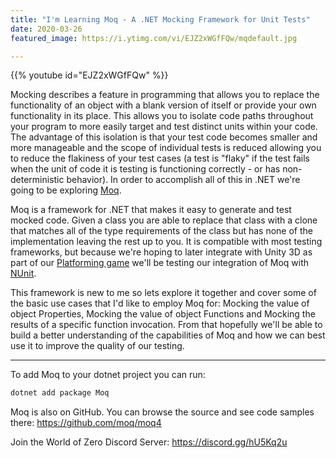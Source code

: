 ```yaml
---
title: "I'm Learning Moq - A .NET Mocking Framework for Unit Tests"
date: 2020-03-26
featured_image: https://i.ytimg.com/vi/EJZ2xWGfFQw/mqdefault.jpg

---
```


{{% youtube id="EJZ2xWGfFQw" %}}

Mocking describes a feature in programming that allows you to replace the functionality of an object with a blank version of itself or provide your own functionality in its place. This allows you to isolate code paths throughout your program to more easily target and test distinct units within your code. The advantage of this isolation is that your test code becomes smaller and more manageable and the scope of individual tests is reduced allowing you to reduce the flakiness of your test cases (a test is "flaky" if the test fails when the unit of code it is testing is functioning correctly - or has non-deterministic  behavior). In order to accomplish all of this in .NET we're going to be exploring [Moq](https://github.com/moq/moq4).

Moq is a framework for .NET that makes it easy to generate and test mocked code. Given a class you are able to replace that class with a clone that matches all of the type requirements of the class but has none of the implementation leaving the rest up to you. It is compatible with most testing frameworks, but because we're hoping to later integrate with Unity 3D as part of our [Platforming game](https://www.youtube.com/playlist?list=PLEwYhelKHmigkz97T76r2bCt7wfG_1pPE) we'll be testing our integration of Moq with [NUnit](https://nunit.org/).

This framework is new to me so lets explore it together and cover some of the basic use cases that I'd like to employ Moq for: Mocking the value of object Properties, Mocking the value of object Functions and Mocking the results of a specific function invocation. From that hopefully we'll be able to build a better understanding of the capabilities of Moq and how we can best use it to improve the quality of our testing.

***

To add Moq to your dotnet project you can run:

```ps1
dotnet add package Moq
```

Moq is also on GitHub. You can browse the source and see code samples there: https://github.com/moq/moq4

Join the World of Zero Discord Server: https://discord.gg/hU5Kq2u